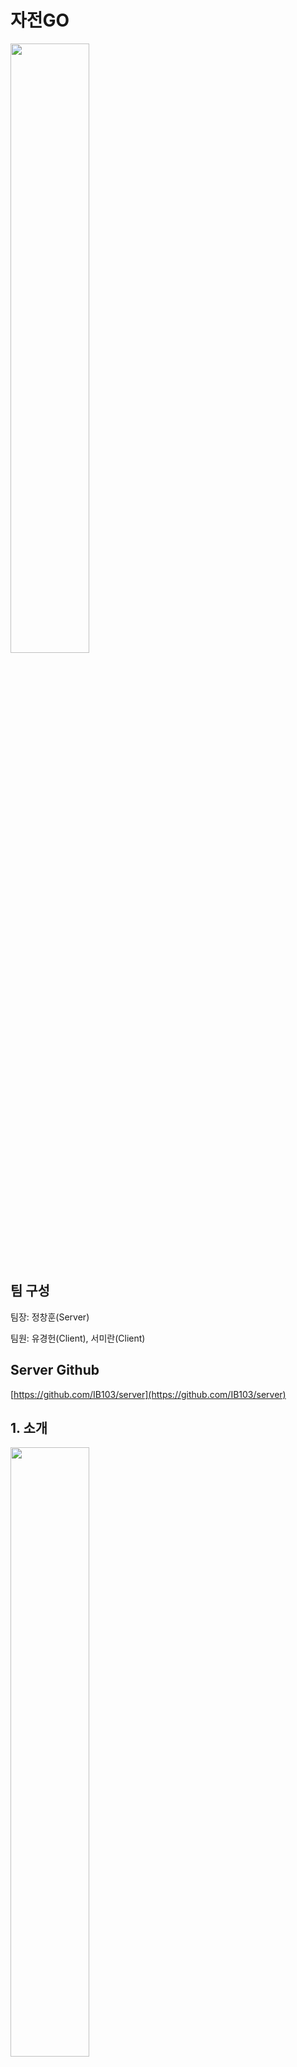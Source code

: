 # 자전GO

<img width="50%" src="https://github.com/IB103/client/assets/92325898/8e798d97-9923-4765-a077-d0921de7ae2e"/>

## 팀 구성

팀장: 정창훈(Server)

팀원: 유경헌(Client), 서미란(Client)

## Server Github

[https://github.com/IB103/server](https://github.com/IB103/server)

## 1. 소개

<img width="50%" src="https://github.com/IB103/client/assets/92325898/a2d184b8-0c83-4ac5-8d9e-674896055cce"/>

### 자전GO는 자전거타는 사람들을 위한 코스 공유 커뮤니티 어플리케이션입니다.

### 주요 기능:

- 직접 주행하거나 장소 검색을 이용하여 자전거 코스를 만든 후 커뮤니티에 만든 코스를 공유할 수 있습니다.
- 주행 기록을 저장할 수 있고, 유저는 주행 누적 통계를 확인할 수 있습니다.
- 특정 장소를 검색하여 현 위치에서 해당 장소까지 자전거 길 찾기를 하거나 장소 관련 정보를 확인할 수 있습니다.
- 지역을 선택하여 원하는 지역의 인기 자전거 코스를 추천받을 수 있습니다.
- 게시판을 통해 다른 유저와 소통하거나 다른 유저가 공유한 코스를 조회할 수 있습니다.

### 구조 및 사용된 언어, 개발 도구:

- 구조
    
    <img width="80%" height=” ” src="https://github.com/IB103/client/assets/92325898/d16f0595-13ad-4588-a09b-a769edb2162d"/>
    
- 사용된 언어, 개발 도구
    - 개발 언어: Kotlin, Java, SQL
    - 개발 도구: Android Studio, IntelliJ
    - 개발 환경: Amazon Lightsail, MySQL, Spring Boot
    - 주요 기술: RestAPI

## 2. 상세 기능

## 3. 기대 효과

- 처음 가보는 지역에서도 인기있는 자전거 코스를 선택하여 주행할 수 있습니다.
- 다른 사람들에게 자신만의 자전거 코스를 추천할 수 있습니다.
- 자전거를 탔던 기록 통계를 통해 운동량을 확인할 수 있습니다.
- 자전거 전용 길 찾기를 통해 주행 시 가장 효율적인 경로를 이용할 수 있습니다.
- 커뮤니티를 통해 자전거에 관한 정보를 공유할 수 있습니다.
